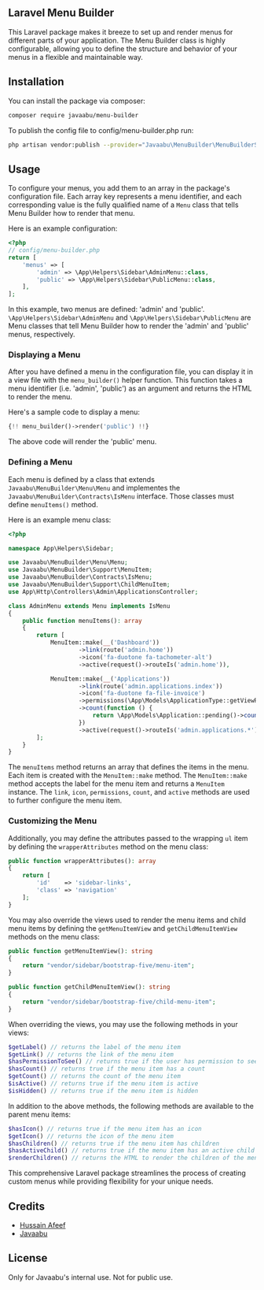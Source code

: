 

## Laravel Menu Builder
This Laravel package makes it breeze to set up and render menus for different parts of your application. The Menu Builder class is highly configurable, allowing you to define the structure and behavior of your menus in a flexible and maintainable way.

## Installation
You can install the package via composer:

```bash
composer require javaabu/menu-builder
```

To publish the config file to config/menu-builder.php run:

```bash
php artisan vendor:publish --provider="Javaabu\MenuBuilder\MenuBuilderServiceProvider" --tag="config"
```

## Usage
To configure your menus, you add them to an array in the package's configuration file. Each array key represents a menu identifier, and each corresponding value is the fully qualified name of a `Menu` class that tells Menu Builder how to render that menu.

Here is an example configuration:

```php
<?php
// config/menu-builder.php
return [
    'menus' => [
        'admin' => \App\Helpers\Sidebar\AdminMenu::class,
        'public' => \App\Helpers\Sidebar\PublicMenu::class,
    ],
];
```

In this example, two menus are defined: 'admin' and 'public'. `\App\Helpers\Sidebar\AdminMenu` and `\App\Helpers\Sidebar\PublicMenu` are Menu classes that tell Menu Builder how to render the 'admin' and 'public' menus, respectively.

### Displaying a Menu

After you have defined a menu in the configuration file, you can display it in a view file with the `menu_builder()` helper function. This function takes a menu identifier (i.e. 'admin', 'public') as an argument and returns the HTML to render the menu.

Here's a sample code to display a menu:

```php
{!! menu_builder()->render('public') !!}
```
The above code will render the 'public' menu.

### Defining a Menu

Each menu is defined by a class that extends `Javaabu\MenuBuilder\Menu\Menu` and implementes the `Javaabu\MenuBuilder\Contracts\IsMenu` interface. 
Those classes must define `menuItems()` method.

Here is an example menu class:

```php
<?php

namespace App\Helpers\Sidebar;

use Javaabu\MenuBuilder\Menu\Menu;
use Javaabu\MenuBuilder\Support\MenuItem;
use Javaabu\MenuBuilder\Contracts\IsMenu;
use Javaabu\MenuBuilder\Support\ChildMenuItem;
use App\Http\Controllers\Admin\ApplicationsController;

class AdminMenu extends Menu implements IsMenu
{
    public function menuItems(): array
    {
        return [
            MenuItem::make(__('Dashboard'))
                    ->link(route('admin.home'))
                    ->icon('fa-duotone fa-tachometer-alt')
                    ->active(request()->routeIs('admin.home')),

            MenuItem::make(__('Applications'))
                    ->link(route('admin.applications.index'))
                    ->icon('fa-duotone fa-file-invoice')
                    ->permissions(\App\Models\ApplicationType::getViewPermissionList())
                    ->count(function () {
                        return \App\Models\Application::pending()->count();
                    })
                    ->active(request()->routeIs('admin.applications.*')),
        ];
    }
}
```

The `menuItems` method returns an array that defines the items in the menu. Each item is created with the `MenuItem::make` method. The `MenuItem::make` method accepts the label for the menu item and returns a `MenuItem` instance. The `link`, `icon`, `permissions`, `count`, and `active` methods are used to further configure the menu item.

### Customizing the Menu
Additionally, you may define the attributes passed to the wrapping `ul` item by defining the `wrapperAttributes` method on the menu class:

```php
public function wrapperAttributes(): array
{
    return [
        'id'    => 'sidebar-links',
        'class' => 'navigation'
    ];
}
```

You may also override the views used to render the menu items and child menu items by defining the `getMenuItemView` and `getChildMenuItemView` methods on the menu class:

```php
public function getMenuItemView(): string
{
    return "vendor/sidebar/bootstrap-five/menu-item";
}

public function getChildMenuItemView(): string
{
    return "vendor/sidebar/bootstrap-five/child-menu-item";
}
```

When overriding the views, you may use the following methods in your views:
```php
$getLabel() // returns the label of the menu item
$getLink() // returns the link of the menu item
$hasPermissionToSee() // returns true if the user has permission to see the menu item
$hasCount() // returns true if the menu item has a count
$getCount() // returns the count of the menu item
$isActive() // returns true if the menu item is active
$isHidden() // returns true if the menu item is hidden
```
In addition to the above methods, the following methods are available to the parent menu items:
```php
$hasIcon() // returns true if the menu item has an icon
$getIcon() // returns the icon of the menu item
$hasChildren() // returns true if the menu item has children
$hasActiveChild() // returns true if the menu item has an active child
$renderChildren() // returns the HTML to render the children of the menu item
```

This comprehensive Laravel package streamlines the process of creating custom menus while providing flexibility for your unique needs.

## Credits
- [Hussain Afeef](https://github.com/ibnnajjaar)
- [Javaabu](https://github.com/Javaabu)


## License
Only for Javaabu's internal use. Not for public use.



